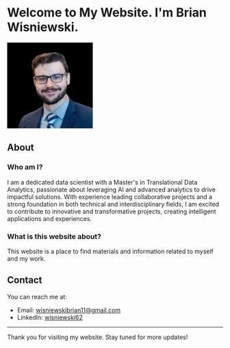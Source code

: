 

<a id="welcome"></a>
# Welcome to My Website. I'm Brian Wisniewski. 
![Image of Me](images/ImageOfMe.jpeg)

<a id="about"></a>
## About

### Who am I?

I am a dedicated data scientist with a Master's in Translational Data Analytics, passionate about leveraging AI and advanced analytics to drive impactful solutions. With experience leading collaborative projects and a strong foundation in both technical and interdisciplinary fields, I am excited to contribute to innovative and transformative projects, creating intelligent applications and experiences.

### What is this website about?

This website is a place to find materials and information related to myself and my work. 

<a id="contact"></a>
## Contact

You can reach me at:

- Email: [wisniewskibrian11@gmail.com](mailto:wisniewskibrian11@gmail.com)
- LinkedIn: [wisniewski62](https://www.linkedin.com/in/wisniewski62/)

---

Thank you for visiting my website. Stay tuned for more updates!
